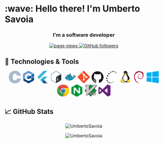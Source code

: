 <h1 align="left" id="umbertosavoia-title">:wave: Hello there! I'm Umberto Savoia</h1>
<h3 align="center">I'm a software developer</h3>

<p align="center">
	<a href="https://github.com/UmbertoSavoia/UmbertoSavoia">
	  <img src="https://komarev.com/ghpvc/?username=UmbertoSavoia" alt="page views" />
	</a>
	<a href="https://github.com/UmbertoSavoia?tab=followers">
	  <img alt="GitHub followers" src="https://img.shields.io/github/followers/UmbertoSavoia?color=green&logo=github">
	</a>
</p>

## 🔧 Technologies & Tools

<p align="center">
 <img src="https://raw.githubusercontent.com/devicons/devicon/master/icons/c/c-original.svg" alt="c" width="40" height="40"/>
 <img src="https://raw.githubusercontent.com/devicons/devicon/master/icons/cplusplus/cplusplus-original.svg" alt="cplusplus" width="40" height="40"/>
 <img src="https://raw.githubusercontent.com/devicons/devicon/master/icons/flutter/flutter-original.svg" alt="chrome" width="40" height="40"/>
 <img src="https://raw.githubusercontent.com/devicons/devicon/master/icons/bash/bash-original.svg" alt="bash" width="40" height="40"/>
 <img src="https://raw.githubusercontent.com/devicons/devicon/master/icons/docker/docker-original.svg" alt="docker" width="40" height="40"/>
 <img src="https://raw.githubusercontent.com/devicons/devicon/master/icons/git/git-original.svg" alt="chrome" width="40" height="40"/>
 <img src="https://raw.githubusercontent.com/devicons/devicon/master/icons/github/github-original.svg" alt="chrome" width="40" height="40"/>
 <img src="https://raw.githubusercontent.com/devicons/devicon/master/icons/ssh/ssh-original.svg" alt="chrome" width="40" height="40"/>
 <img src="https://raw.githubusercontent.com/devicons/devicon/master/icons/linux/linux-original.svg" alt="chrome" width="40" height="40"/>
 <img src="https://raw.githubusercontent.com/devicons/devicon/master/icons/debian/debian-original.svg" alt="debian" width="40" height="40"/>
 <img src="https://raw.githubusercontent.com/devicons/devicon/master/icons/windows8/windows8-original.svg" alt="windows" width="40" height="40"/>
 <img src="https://raw.githubusercontent.com/devicons/devicon/master/icons/chrome/chrome-original.svg" alt="windows" width="40" height="40"/>
 <img src="https://raw.githubusercontent.com/devicons/devicon/master/icons/nginx/nginx-original.svg" alt="windows" width="40" height="40"/>
 <img src="https://raw.githubusercontent.com/devicons/devicon/master/icons/vim/vim-original.svg" alt="windows" width="40" height="40"/>
 <img src="https://raw.githubusercontent.com/devicons/devicon/master/icons/visualstudio/visualstudio-plain.svg" alt="windows" width="40" height="40"/>
</p>

## &#x1f4c8; GitHub Stats

<p align="center">
	<img src="https://github-readme-stats.vercel.app/api?username=UmbertoSavoia&show_icons=true&count_private=true" alt="UmbertoSavoia" />
</p>
<p align="center">
	<img src="https://github-readme-stats.vercel.app/api/top-langs/?username=UmbertoSavoia&layout=compact&count_private=true" alt="UmbertoSavoia" />
</p>





<!--
### Hi there 👋

**UmbertoSavoia/UmbertoSavoia** is a ✨ _special_ ✨ repository because its `README.md` (this file) appears on your GitHub profile.

Here are some ideas to get you started:

- 🔭 I’m currently working on ...
- 🌱 I’m currently learning ...
- 👯 I’m looking to collaborate on ...
- 🤔 I’m looking for help with ...
- 💬 Ask me about ...
- 📫 How to reach me: ...
- 😄 Pronouns: ...
- ⚡ Fun fact: ...
-->
